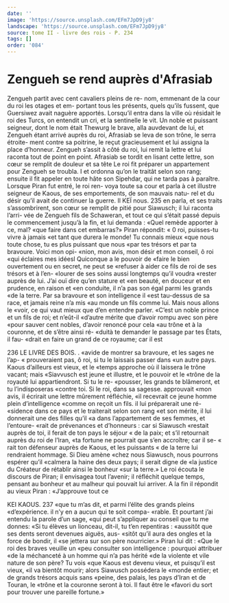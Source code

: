 ```yaml
---
date: ''
image: 'https://source.unsplash.com/EFm7JpD9jy8'
landscape: 'https://source.unsplash.com/EFm7JpD9jy8'
source: tome II - livre des rois - P. 234
tags: []
order: '084'
---
```


# Zengueh se rend auprès d'Afrasiab

Zengueh partit avec cent cavaliers pleins de re- nom, emmenant de la cour du roi les otages et em- portant tous les présents, quels qu’ils fussent, que Guersiwez avait naguère apportés. Lorsqu’il entra
dans la ville où résidait le roi des Turcs, on entendit
un cri, et la sentinelle le vit. Un noble et puissant seigneur, dont le nom était Thewurg le brave, alla auvdevant de lui, et Zengueh étant arrivé auprès du
roi, Afrasiab se leva de son trône, le serra étroite- ment contre sa poitrine, le reçut gracieusement et lui assigna la place d’honneur. Zengueh s’assit à
côté du roi, lui remit la lettre et lui raconta tout
de point en point. Afrasiab se tordit en lisant cette lettre, son cœur se remplit de douleur et sa tête
Le roi fit préparer un appartement pour Zengueh se troubla. I
et ordonna qu’on le traitât selon son rang; ensuite il
fit appeler en toute hâte son Sipehdar, qui ne tarda pas à paraître. Lorsque Piran fut entré, le roi ren- voya toute sa cour et parla à cet illustre seigneur de
Kaous, de ses emportements, de son mauvais natu- rel et du désir qu’il avait de continuer la guerre. Il
KEÏ nous. 235 en parla, et ses traits s’assombrirent, son cœur se
remplit de pitié pour Siawusch; il lui raconta l’arri-
vée de Zengueh fils de Schaweran, et tout ce qui s’était passé depuis le commencement jusqu’à la fin,
et lui demanda : «Quel remède apporter à ce, mal? «que faire dans cet embarras?»
Piran répondit: « 0 roi, puisses-tu vivre à jamais «et tant que durera le monde! Tu connais mieux «que nous toute chose, tu es plus puissant que nous «par tes trésors et par ta bravoure. Voici mon opi- «nion, mon avis, mon désir et mon conseil, ô roi «qui éclaires mes idéesl Quiconque a le pouvoir de «faire le bien ouvertement ou en secret, ne peut se «refuser à aider ce fils de roi de ses trésors et à l’en-
«lourer de ses soins aussi longtemps qu’il voudra «rester auprès de lui. J’ai ouï dire qu’en stature et
«en beauté, en douceur et en prudence, en raison et «en conduite, il n’a pas son égal parmi les grands
«de la terre. Par sa bravoure et son intelligence il «est tau-dessus de sa race, et jamais reine n’a mis «au monde un fils comme lui. Mais nous allons le «voir, ce qui vaut mieux que d’en entendre parler. «C’est un noble prince et un fils de roi; et n’eût-il
«d’autre mérite que d’avoir rompu avec son père
«pour sauver cent nobles, d’avoir renoncé pour cela
«au trône et à la couronne, et de s’être ainsi ré-
«duità te demander le passage par tes États, il fau- «drait en faire un grand de ce royaume; car il est

236 LE LIVRE DES BOIS. .
«avide de montrer sa bravoure, et les sages ne l’ap-
« prouveraient pas, ô roi, si tu le laissais passer dans «un autre pays. Kaous d’ailleurs est vieux, et le «temps approche où il laissera le trône vacant; mais «Siavvusch est jeune et illustre, et le pouvoir et le «trône de la royauté lui appartiendront. Si tu le re- «pousser, les grands te blâmeront, et tu l’indisposeras «contre toi. Si le roi, dans sa sagesse. approuvait «mon avis, il écrirait une lettre mûrement réfléchie,
«il recevrait ce jeune homme plein d’intelligence «comme on reçoit un fils. il lui préparerait une ré- «sidence dans ce pays et le traiterait selon son rang «et son mérite, il lui donnerait une des filles qu’il
«a dans l’appartement de ses femmes, et l’entoure- «rait de prévenances et d’honneurs : car si Siawusch «restait auprès de toi, il ferait de ton pays le séjour « de la paix; et s’il retournait auprès du roi de l’lran,
«ta fortune ne pourrait que s’en accroître; car il se-
« rait ton défenseur auprès de Kaous, et les puissants
« de la terre lui rendraient hommage. Si Dieu amène «chez nous Siawusch, nous pourrons espérer qu’il «calmera la haine des deux pays; il serait digne de «la justice du Créateur de rétablir ainsi le bonheur
«sur la terre.»
Le roi écouta le discours de Piran; il envisagea tout l’avenir; il réfléchit quelque temps, pensant au
bonheur et au malheur qui pouvait lui arriver. A la fin il répondit au vieux Piran : «J’approuve tout ce

KEI KAOUS. 237 «que tu m’as dit, et parmi l’élite des grands pleins
«d’expérience. il n’y en a aucun qui te soit compa- «rable. Et pourtant j’ai entendu la parole d’un sage, «qui peut s’appliquer au conseil que tu me donnes: «Si tu élèves un lionceau, dit-il, tu t’en repentiras : «aussitôt que ses dents seront devenues aiguës, aus- «sitôt qu’il aura des ongles et la force de bondir, il «se jettera sur son père nourricier.»
Piran lui dit : «Que le roi des braves veuille un «peu consulter son intelligence : pourquoi attribuer «de la méchanceté à un homme qui n’a pas hérité
«de la violente et vile nature de son père? Tu vois «que Kaous est devenu vieux, et puisqu’il est vieux, «il va bientôt mourir; alors Siawusch possédera le «monde entier; et de grands trésors acquis sans «peine, des palais, les pays d’Iran et de Touran, le «trône et la couronne seront à toi. Il faut être le «favori du sort pour trouver une pareille fortune.»
